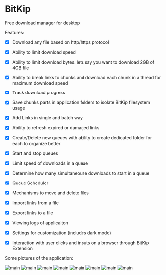 # BitKip
Free download manager for desktop 

Features:

- [x] Download any file based on http/https protocol
- [x] Ability to limit download speed
- [x] Ability to limit download bytes. lets say you want to download 2GB of 4GB file
- [x] Ability to break links to chunks and download each chunk in a thread for maximum download speed
- [x] Track download progress
- [x] Save chunks parts in application folders to isolate BitKip filesystem usage
- [x] Add Links in single and batch way
- [x] Ability to refresh expired or damaged links
- [x] Create/Delete new queues with ability to create dedicated folder for each to organize better
- [x] Start and stop queues
- [x] Limit speed of downloads in a queue
- [x] Determine how many simultaneouse downloads to start in a queue
- [x] Queue Scheduler
- [x] Mechanisms to move and delete files 
- [x] Import links from a file
- [x] Export links to a file
- [x] Viewing logs of applicaiton
- [x] Settings for customization (includes dark mode)
- [x] Interaction with user clicks and inputs on a browser through BitKip Extension


Some pictures of the application:

![main](https://github.com/DarkDeveloper-arch/BitKip/blob/main/readme-img/main-light.png)
![main](https://github.com/DarkDeveloper-arch/BitKip/blob/main/readme-img/single-light.png)
![main](https://github.com/DarkDeveloper-arch/BitKip/blob/main/readme-img/batch-light.png)
![main](https://github.com/DarkDeveloper-arch/BitKip/blob/main/readme-img/queue-light.png)
![main](https://github.com/DarkDeveloper-arch/BitKip/blob/main/readme-img/queue-settings-light.png)
![main](https://github.com/DarkDeveloper-arch/BitKip/blob/main/readme-img/queue-settings-scheduler-light.png)
![main](https://github.com/DarkDeveloper-arch/BitKip/blob/main/readme-img/settings-light.png)
![main](https://github.com/DarkDeveloper-arch/BitKip/blob/main/readme-img/logs-light.png)


